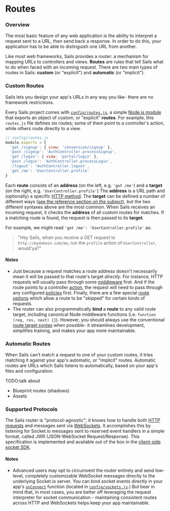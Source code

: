 # Routes
### Overview

The most basic feature of any web application is the ability to interpret a request sent to a URL, then send back a response.  In order to do this, your application has to be able to distinguish one URL from another.

Like most web frameworks, Sails provides a router: a mechanism for mapping URLs to controllers and views.  **Routes** are rules that tell Sails what to do when faced with an incoming request.  There are two main types of routes in Sails: **custom** (or "explicit") and **automatic** (or "implicit").


### Custom Routes

Sails lets you design your app's URLs in any way you like- there are no framework restrictions.

Every Sails project comes with [`config/routes.js`](), a simple [Node.js module]() that exports an object of custom, or "explicit" **routes**. For example, this `routes.js` file defines six routes; some of them point to a controller's action, while others route directly to a view.

```javascript
// config/routes.js
module.exports = {
  'get /signup': { view: 'conversion/signup' },
  'post /signup': 'AuthController.processSignup',
  'get /login': { view: 'portal/login' },
  'post /login': 'AuthController.processLogin',
  '/logout': 'AuthController.logout',
  'get /me': 'UserController.profile'
}
```


Each **route** consists of an **address** (on the left, e.g. `'get /me'`) and a **target** (on the right, e.g. `'UserController.profile'`)  The **address** is a URL path and (optionally) a specific [HTTP method](). The **target** can be defined a number of different ways ([see the reference section on the subject]()), but the two different syntaxes above are the most common.  When Sails receives an incoming request, it checks the **address** of all custom routes for matches.  If a matching route is found, the request is then passed to its **target**.

For example, we might read `'get /me': 'UserController.profile'` as:

> "Hey Sails, when you receive a GET request to `http://mydomain.com/me`, run the `profile` action of `UserController`, would'ya?"

#### Notes
+ Just because a request matches a route address doesn't necessarily mean it will be passed to that route's target _directly_.  For instance, HTTP requests will usually pass through some [middleware]() first.  And if the route points to a controller [action](), the request will need to pass through any configured [policies]() first.  Finally, there are a few special [route options]() which allow a route to be "skipped" for certain kinds of requests.
+ The router can also programmatically **bind** a **route** to any valid route target, including canonical Node middleware functions (i.e. `function (req, res, next) {}`).  However, you should always use the conventional [route target syntax]() when possible- it streamlines development, simplifies training, and makes your app more maintainable.



### Automatic Routes

When Sails can't match a request to one of your custom routes, it tries matching it against your app's automatic, or "implicit" routes.  Automatic routes are URLs which Sails listens to automatically, based on your app's files and configuration.

TODO:talk about
+ Blueprint routes (shadows)
+ Assets




### Supported Protocols

The Sails router is "protocol-agnostic"; it knows how to handle both [HTTP requests]() and messages sent via [WebSockets](). It accomplishes this by listening for Socket.io messages sent to reserved event handlers in a simple format, called JWR (JSON-WebSocket Request/Response).  This specification is implemented and available out of the box in the [client-side socket SDK](). 



#### Notes
+ Advanced users may opt to circumvent the router entirely and send low-level, completely customizable WebSocket messages directly to the underlying Socket.io server.  You can bind socket events directly in your app's [`onConnect`]() function (located in [`config/sockets.js`]().)  But bear in mind that, in most cases, you are better off leveraging the request interpreter for socket communication - maintaining consistent routes across HTTP and WebSockets helps keep your app maintainable.

